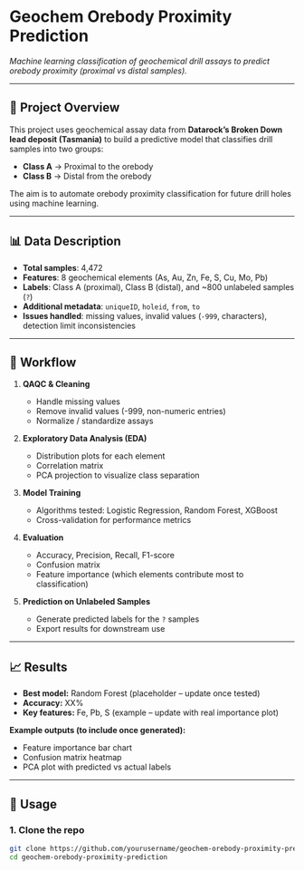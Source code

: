 # Geochem Orebody Proximity Prediction

*Machine learning classification of geochemical drill assays to predict orebody proximity (proximal vs distal samples).*

---

## 📌 Project Overview
This project uses geochemical assay data from **Datarock’s Broken Down lead deposit (Tasmania)** to build a predictive model that classifies drill samples into two groups:  

- **Class A** → Proximal to the orebody  
- **Class B** → Distal from the orebody  

The aim is to automate orebody proximity classification for future drill holes using machine learning.

---

## 📊 Data Description
- **Total samples**: 4,472  
- **Features**: 8 geochemical elements (As, Au, Zn, Fe, S, Cu, Mo, Pb)  
- **Labels**: Class A (proximal), Class B (distal), and ~800 unlabeled samples (`?`)  
- **Additional metadata**: `uniqueID`, `holeid`, `from`, `to`  
- **Issues handled**: missing values, invalid values (`-999`, characters), detection limit inconsistencies  

---

## 🔄 Workflow
1. **QAQC & Cleaning**  
   - Handle missing values  
   - Remove invalid values (-999, non-numeric entries)  
   - Normalize / standardize assays  

2. **Exploratory Data Analysis (EDA)**  
   - Distribution plots for each element  
   - Correlation matrix  
   - PCA projection to visualize class separation  

3. **Model Training**  
   - Algorithms tested: Logistic Regression, Random Forest, XGBoost  
   - Cross-validation for performance metrics  

4. **Evaluation**  
   - Accuracy, Precision, Recall, F1-score  
   - Confusion matrix  
   - Feature importance (which elements contribute most to classification)  

5. **Prediction on Unlabeled Samples**  
   - Generate predicted labels for the `?` samples  
   - Export results for downstream use  

---

## 📈 Results
- **Best model:** Random Forest (placeholder – update once tested)  
- **Accuracy:** XX%  
- **Key features:** Fe, Pb, S (example – update with real importance plot)  

**Example outputs (to include once generated):**  
- Feature importance bar chart  
- Confusion matrix heatmap  
- PCA plot with predicted vs actual labels  

---

## 🚀 Usage
### 1. Clone the repo
```bash
git clone https://github.com/yourusername/geochem-orebody-proximity-prediction.git
cd geochem-orebody-proximity-prediction
